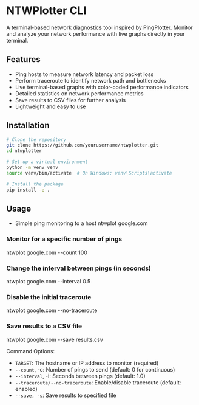 # NTWPlotter CLI

A terminal-based network diagnostics tool inspired by PingPlotter. Monitor and analyze your network performance with live graphs directly in your terminal.

## Features

- Ping hosts to measure network latency and packet loss
- Perform traceroute to identify network path and bottlenecks
- Live terminal-based graphs with color-coded performance indicators
- Detailed statistics on network performance metrics
- Save results to CSV files for further analysis
- Lightweight and easy to use

## Installation

```bash
# Clone the repository
git clone https://github.com/yourusername/ntwplotter.git
cd ntwplotter

# Set up a virtual environment
python -m venv venv
source venv/bin/activate  # On Windows: venv\Scripts\activate

# Install the package
pip install -e .
```

## Usage
* Simple ping monitoring to a host
ntwplot google.com

### Monitor for a specific number of pings
ntwplot google.com --count 100

### Change the interval between pings (in seconds)
ntwplot google.com --interval 0.5

### Disable the initial traceroute
ntwplot google.com --no-traceroute

### Save results to a CSV file
ntwplot google.com --save results.csv

Command Options:
* `TARGET`: The hostname or IP address to monitor (required)
* `--count`, -c: Number of pings to send (default: 0 for continuous)
* `--interval`, -i: Seconds between pings (default: 1.0)
* `--traceroute/--no-traceroute`: Enable/disable traceroute (default: enabled)
* `--save, -s`: Save results to specified file

